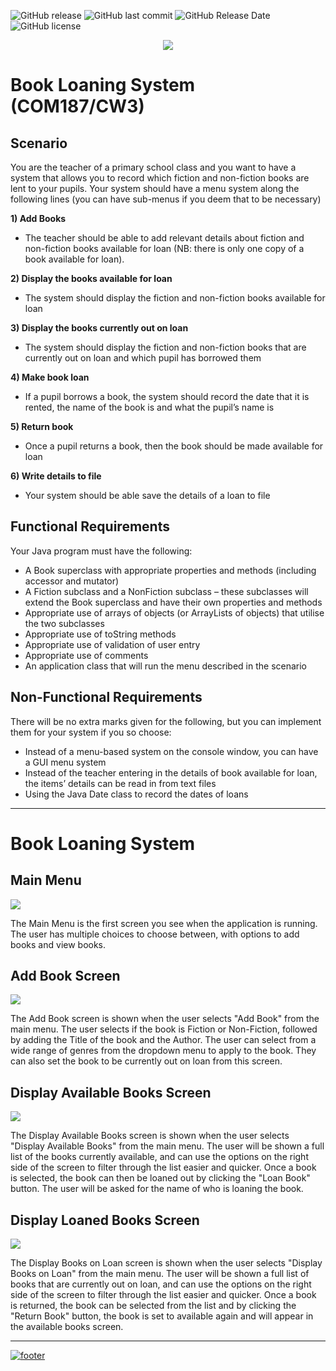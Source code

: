 ![GitHub release](https://img.shields.io/github/release/MythicalCuddles/Book-Loaning-System.svg)
![GitHub last commit](https://img.shields.io/github/last-commit/MythicalCuddles/Book-Loaning-System.svg)
![GitHub Release Date](https://img.shields.io/github/release-date/MythicalCuddles/Book-Loaning-System.svg)
![GitHub license](https://img.shields.io/github/license/MythicalCuddles/Book-Loaning-System.svg)

<div style="text-align:center"><img src ="http://imgserv.mythicalcuddles.xyz/Ulster%20University/COM187/CW3/logo.png" /></div>

# Book Loaning System (COM187/CW3)

## Scenario

You are the teacher of a primary school class and you want to have a system that allows you to record which fiction and non-fiction books are lent to your pupils. 
 Your system should have a menu system along the following lines (you can have sub-menus if you deem that to be necessary)  

**1) Add Books**
- The teacher should be able to add relevant details about fiction and non-fiction books available for loan (NB: there is only one copy of a book available for loan).   

**2) Display the books available for loan**
- The system should display the fiction and non-fiction books available for loan  

**3) Display the books currently out on loan**
- The system should display the fiction and non-fiction books that are currently out on loan and which pupil has borrowed them 

**4) Make book loan**
- If a pupil borrows a book, the system should record the date that it is rented, the name of the book is and what the pupil’s name is  
 
**5) Return book**
- Once a pupil returns a book, then the book should be made available for loan  

**6) Write details to file**
- Your system should be able save the details of a loan to file 

## Functional Requirements

Your Java program must have the following:   
- A Book superclass with appropriate properties and methods  (including accessor and mutator)
- A Fiction subclass and a NonFiction subclass – these subclasses will extend the Book superclass and have their own properties and methods
- Appropriate use of arrays of objects (or ArrayLists of objects) that utilise the two subclasses
- Appropriate use of toString methods
- Appropriate use of validation of user entry
- Appropriate use of comments
- An application class that will run the menu described in the scenario

## Non-Functional Requirements   

There will be no extra marks given for the following, but you can implement them for your system if you so choose:   
- Instead of a menu-based system on the console window, you can have a GUI menu system
- Instead of the teacher entering in the details of book available for loan, the items’ details can be read in from text files
- Using the Java Date class to record the dates of loans 

___

# Book Loaning System

<p align="center">
    <h2>Main Menu</h2>
    <img src="http://imgserv.mythicalcuddles.xyz/Ulster%20University/COM187/CW3/MainMenu.png" />
    <p>The Main Menu is the first screen you see when the application is running. The user has multiple choices to choose between, with options to add books and view books.</p>
    <h2>Add Book Screen</h2>
    <img src="http://imgserv.mythicalcuddles.xyz/Ulster%20University/COM187/CW3/AddBook.png" />
    <p>The Add Book screen is shown when the user selects "Add Book" from the main menu. The user selects if the book is Fiction or Non-Fiction, followed by adding the Title of the book and the Author. The user can select from a wide range of genres from the dropdown menu to apply to the book. They can also set the book to be currently out on loan from this screen.</p>
    <h2>Display Available Books Screen</h2>
    <img src="http://imgserv.mythicalcuddles.xyz/Ulster%20University/COM187/CW3/DisplayAvailableBooks.png" />
    <p>The Display Available Books screen is shown when the user selects "Display Available Books" from the main menu. The user will be shown a full list of the books currently available, and can use the options on the right side of the screen to filter through the list easier and quicker. Once a book is selected, the book can then be loaned out by clicking the "Loan Book" button. The user will be asked for the name of who is loaning the book.</p>
    <h2>Display Loaned Books Screen</h2>
    <img src="http://imgserv.mythicalcuddles.xyz/Ulster%20University/COM187/CW3/DisplayLoanedBooks.png" />
    <p>The Display Books on Loan screen is shown when the user selects "Display Books on Loan" from the main menu. The user will be shown a full list of books that are currently out on loan, and can use the options on the right side of the screen to filter through the list easier and quicker. Once a book is returned, the book can be selected from the list and by clicking the "Return Book" button, the book is set to available again and will appear in the available books screen.</p>
</p>

___

[![footer](http://imgserv.mythicalcuddles.xyz/Signature.png)](https://github.com/MythicalCuddles)
